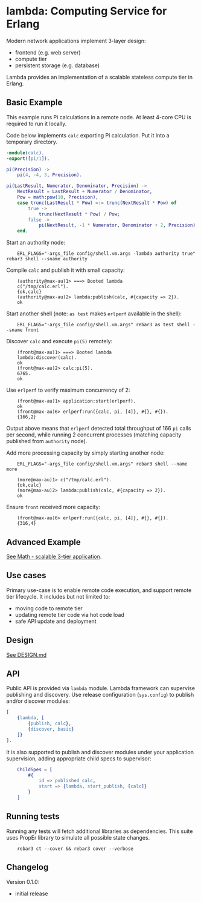 # lambda: Computing Service for Erlang
Modern network applications implement 3-layer design:
 * frontend (e.g. web server)
 * compute tier
 * persistent storage (e.g. database)

Lambda provides an implementation of a scalable stateless compute tier in Erlang.

## Basic Example
This example runs Pi calculations in a remote node. At least 4-core CPU is required to
run it locally.

Code below implements `calc` exporting Pi calculation. Put it into a temporary directory.
```erlang
-module(calc).
-export([pi/1]).

pi(Precision) ->
    pi(4, -4, 3, Precision).

pi(LastResult, Numerator, Denominator, Precision) ->
    NextResult = LastResult + Numerator / Denominator,
    Pow = math:pow(10, Precision),
    case trunc(LastResult * Pow) =:= trunc(NextResult * Pow) of
        true ->
            trunc(NextResult * Pow) / Pow;
        false ->
            pi(NextResult, -1 * Numerator, Denominator + 2, Precision)
    end.
```

Start an authority node:
```
    ERL_FLAGS="-args_file config/shell.vm.args -lambda authority true" rebar3 shell --sname authority 
```
Compile `calc` and publish it with small capacity:
```
    (authority@max-au)1> ===> Booted lambda
    c("/tmp/calc.erl").
    {ok,calc}
    (authority@max-au)2> lambda:publish(calc, #{capacity => 2}).
    ok
```
Start another shell (note: `as test` makes `erlperf` available in the shell):
```shell
    ERL_FLAGS="-args_file config/shell.vm.args" rebar3 as test shell --sname front
```
Discover `calc` and execute `pi(5)` remotely:
```
    (front@max-au)1> ===> Booted lambda
    lambda:discover(calc).
    ok
    (front@max-au)2> calc:pi(5).
    6765.
    ok
```
Use `erlperf` to verify maximum concurrency of 2: 
```
    (front@max-au)1> application:start(erlperf).
    ok
    (front@max-au)6> erlperf:run({calc, pi, [4]}, #{}, #{}).                      
    {166,2}
```
Output above means that `erlperf` detected total throughput of 166 `pi` calls per second, while running 2 concurrent
processes (matching capacity published from `authority` node).

Add more processing capacity by simply starting another node: 
```shell 
    ERL_FLAGS="-args_file config/shell.vm.args" rebar3 shell --name more
```

```
    (more@max-au)1> c("/tmp/calc.erl").
    {ok,calc}
    (more@max-au)2> lambda:publish(calc, #{capacity => 2}).
    ok
```
Ensure `front` received more capacity:
```
    (front@max-au)6> erlperf:run({calc, pi, [4]}, #{}, #{}).                      
    {316,4}
```

## Advanced Example
[See Math - scalable 3-tier application](doc/MATH.md).

## Use cases
Primary use-case is to enable remote code execution, and support remote tier lifecycle. It includes but
not limited to:
 * moving code to remote tier
 * updating remote tier code via hot code load
 * safe API update and deployment

## Design
[See DESIGN.md](doc/DESIGN.md)

## API
Public API is provided via `lambda` module. Lambda framework can supervise publishing and
discovery. Use release configuration (`sys.config`) to publish and/or discover modules:
```erlang
[
    {lambda, [
        {publish, calc},
        {discover, basic}
    ]}
].
```

It is also supported to publish and discover modules under your application supervision,
adding appropriate child specs to supervisor:
```erlang
    ChildSpes = [
        #{
            id => published_calc,
            start => {lambda, start_publish, [calc]}
        }
    ]
```


## Running tests
Running any tests will fetch additional libraries as dependencies.
This suite uses PropEr library to simulate all possible state changes.
```shell
    rebar3 ct --cover && rebar3 cover --verbose
```
## Changelog

Version 0.1.0:
 - initial release
